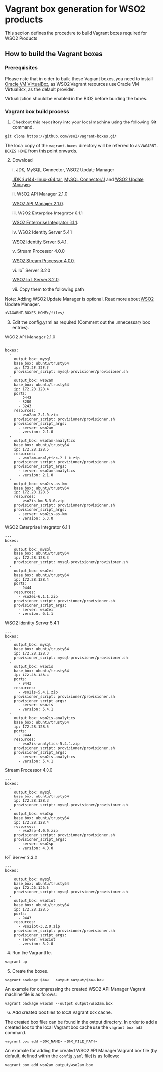 # Vagrant box generation for WSO2 products

This section defines the procedure to build Vagrant boxes required for WSO2 Products

## How to build the Vagrant boxes

### Prerequisites

Please note that in order to build these Vagrant boxes, you need to install
[Oracle VM VirtualBox](http://www.oracle.com/technetwork/server-storage/virtualbox/downloads/index.html),
as WSO2 Vagrant resources use Oracle VM VirtualBox, as the default provider.

Virtualization should be enabled in the BIOS before building the boxes.

### Vagrant box build process


1. Checkout this repository into your local machine using the following Git command.
```
git clone https://github.com/wso2/vagrant-boxes.git
```
The local copy of the `vagrant-boxes` directory will be referred to as `VAGARNT-BOXES_HOME` from this point onwards.

2. Download

   i. JDK, MySQL Connector, WSO2 Update Manager

      [JDK 8u144-linux-x64.tar](http://www.oracle.com/technetwork/java/javase/downloads/jdk8-downloads-2133151.html), [MySQL Connector/J](https://dev.mysql.com/downloads/connector/j/) and [WSO2 Update Manager](https://wso2.com/wum/download).

   ii. WSO2 API Manager 2.1.0

      [WSO2 API Manager 2.1.0](https://wso2.com/api-management/#download).

   iii. WSO2 Enterprise Integrator 6.1.1

      [WSO2 Enterprise Integrator 6.1.1](https://wso2.com/integration#download).

   iv. WSO2 Identity Server 5.4.1

      [WSO2 Identity Server 5.4.1](https://wso2.com/identity-and-access-management#download).

   v. Stream Processor 4.0.0

      [WSO2 Stream Processor 4.0.0](https://wso2.com/analytics#download).

   vi. IoT Server 3.2.0

      [WSO2 IoT Server 3.2.0](https://wso2.com/iot#download).

   vii. Copy them to the following path

Note: Adding WSO2 Update Manager is optional. Read more about [WSO2 Update Manager](https://wso2.com/wum/).

```
<VAGARNT-BOXES_HOME>/files/
```
3. Edit the config.yaml as required (Comment out the unnecessary box entries).

WSO2 API Manager 2.1.0
```
---
boxes:
  -
    output_box: mysql
    base_box: ubuntu/trusty64
    ip: 172.28.128.3
    provisioner_script: mysql-provisioner/provisioner.sh
  -
    output_box: wso2am
    base_box: ubuntu/trusty64
    ip: 172.28.128.4
    ports:
      - 9443
      - 8280
      - 8243
    resources:
      - wso2am-2.1.0.zip
    provisioner_script: provisioner/provisioner.sh
    provisioner_script_args:
      - server: wso2am
      - version: 2.1.0
  -
    output_box: wso2am-analytics
    base_box: ubuntu/trusty64
    ip: 172.28.128.5
    resources:
      - wso2am-analytics-2.1.0.zip
    provisioner_script: provisioner/provisioner.sh
    provisioner_script_args:
      - server: wso2am-analytics
      - version: 2.1.0
  -
    output_box: wso2is-as-km
    base_box: ubuntu/trusty64
    ip: 172.28.128.6
    resources:
      - wso2is-km-5.3.0.zip
    provisioner_script: provisioner/provisioner.sh
    provisioner_script_args:
      - server: wso2is-as-km
      - version: 5.3.0

```
WSO2 Enterprise Integrator 6.1.1
```
---
boxes:
  -
    output_box: mysql
    base_box: ubuntu/trusty64
    ip: 172.28.128.3
    provisioner_script: mysql-provisioner/provisioner.sh
  -
    output_box: wso2ei
    base_box: ubuntu/trusty64
    ip: 172.28.128.4
    ports:
      - 9444
    resources:
      - wso2ei-6.1.1.zip
    provisioner_script: provisioner/provisioner.sh
    provisioner_script_args:
      - server: wso2ei
      - version: 6.1.1

```
WSO2 Identity Server 5.4.1
```
---
boxes:
  -
    output_box: mysql
    base_box: ubuntu/trusty64
    ip: 172.28.128.3
    provisioner_script: mysql-provisioner/provisioner.sh
  -
    output_box: wso2is
    base_box: ubuntu/trusty64
    ip: 172.28.128.4
    ports:
      - 9443
    resources:
      - wso2is-5.4.1.zip
    provisioner_script: provisioner/provisioner.sh
    provisioner_script_args:
      - server: wso2is
      - version: 5.4.1
  -
    output_box: wso2is-analytics
    base_box: ubuntu/trusty64
    ip: 172.28.128.5
    ports:
      - 9444
    resources:
      - wso2is-analytics-5.4.1.zip
    provisioner_script: provisioner/provisioner.sh
    provisioner_script_args:
      - server: wso2is-analytics
      - version: 5.4.1
```
Stream Processor 4.0.0
```
---
boxes:
  -
    output_box: mysql
    base_box: ubuntu/trusty64
    ip: 172.28.128.3
    provisioner_script: mysql-provisioner/provisioner.sh
  -
    output_box: wso2sp
    base_box: ubuntu/trusty64
    ip: 172.28.128.4
    resources:
      - wso2sp-4.0.0.zip
    provisioner_script: provisioner/provisioner.sh
    provisioner_script_args:
      - server: wso2sp
      - version: 4.0.0
```
IoT Server 3.2.0
```
---
boxes:
  -
    output_box: mysql
    base_box: ubuntu/trusty64
    ip: 172.28.128.3
    provisioner_script: mysql-provisioner/provisioner.sh
  -
    output_box: wso2iot
    base_box: ubuntu/trusty64
    ip: 172.28.128.5
    ports:
      - 9443
    resources:
      - wso2iot-3.2.0.zip
    provisioner_script: provisioner/provisioner.sh
    provisioner_script_args:
      - server: wso2iot
      - version: 3.2.0
```

4. Run the Vagrantfile.
```
vagrant up
```

5. Create the boxes.
```
vagrant package $box --output output/$box.box
```
An example for compressing the created WSO2 API Manager Vagrant machine file is as follows:

```
vagrant package wso2am --output output/wso2am.box
```

6. Add created box files to local Vagrant box cache.

The created box files can be found in the output directory. In order to add a created box to the local Vagrant box cache use the `vagrant box add` command.

```
vagrant box add <BOX_NAME> <BOX_FILE_PATH>
```

An example for adding the created WSO2 API Manager Vagrant box file (by default, defined
within the `config.yaml` file) is as follows:

```
vagrant box add wso2am output/wso2am.box
```
